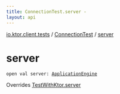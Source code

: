 ```yaml
---
title: ConnectionTest.server - 
layout: api
---
```


<div class='api-docs-breadcrumbs'><a href="../index.html">io.ktor.client.tests</a> / <a href="index.html">ConnectionTest</a> / <a href="./server.html">server</a></div>

# server

<div class="signature"><code><span class="keyword">open</span> <span class="keyword">val </span><span class="identifier">server</span><span class="symbol">: </span><a href="../../io.ktor.server.engine/-application-engine/index.html"><span class="identifier">ApplicationEngine</span></a></code></div>

Overrides <a href="../../io.ktor.client.tests.utils/-test-with-ktor/server.html">TestWithKtor.server</a>

